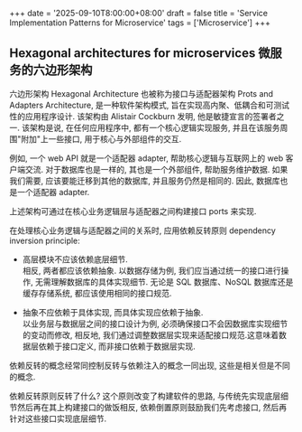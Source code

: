 +++
date = '2025-09-10T8:00:00+08:00'
draft = false
title = 'Service Implementation Patterns for Microservice'
tags = ['Microservice']
+++

## Hexagonal architectures for microservices 微服务的六边形架构
六边形架构 Hexagonal Architecture 也被称为接口与适配器架构 Prots and Adapters Architecture, 是一种软件架构模式, 旨在实现高内聚、低耦合和可测试性的应用程序设计. 该架构由 Alistair Cockburn 发明, 他是敏捷宣言的签署者之一.
该架构是说, 在任何应用程序中, 都有一个核心逻辑实现服务, 并且在该服务周围"附加"上一些接口, 用于核心与外部组件的交互.

例如, 一个 web API 就是一个适配器 adapter, 帮助核心逻辑与互联网上的 web 客户端交流.
对于数据库也是一样的, 其也是一个外部组件, 帮助服务维护数据.
如果我们需要, 应该要能迁移到其他的数据库, 并且服务仍然是相同的.
因此, 数据库也是一个适配器 adapter.

上述架构可通过在核心业务逻辑层与适配器之间构建接口 ports 来实现.

在处理核心业务逻辑与适配器之间的关系时, 应用依赖反转原则 dependency inversion principle:  
- 高层模块不应该依赖底层细节.  
  相反, 两者都应该依赖抽象. 以数据存储为例, 我们应当通过统一的接口进行操作, 无需理解数据库的具体实现细节. 无论是 SQL 数据库、NoSQL 数据库还是缓存存储系统, 都应该使用相同的接口规范.

- 抽象不应依赖于具体实现, 而具体实现应依赖于抽象.  
  以业务层与数据层之间的接口设计为例, 必须确保接口不会因数据库实现细节的变动而修改, 相反地, 我们通过调整数据层实现来适配接口规范.这意味着数据层依赖于接口定义, 而非接口依赖于数据层实现.

依赖反转的概念经常同控制反转与依赖注入的概念一同出现, 这些是相关但是不同的概念. 

依赖反转原则反转了什么? 这个原则改变了构建软件的思路, 与传统先实现底层细节然后再在其上构建接口的做饭相反, 依赖倒置原则鼓励我们先考虑接口, 然后再针对这些接口实现底层细节.
